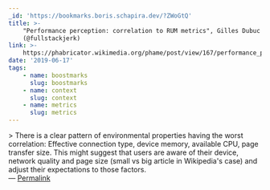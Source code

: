 ```yaml
---
_id: 'https://bookmarks.boris.schapira.dev/?ZWoGtQ'
title: >-
    "Performance perception: correlation to RUM metrics", Gilles Dubuc
    (@fullstackjerk)
link: >-
    https://phabricator.wikimedia.org/phame/post/view/167/performance_perception_correlation_to_rum_metrics/
date: '2019-06-17'
tags:
    - name: boostmarks
      slug: boostmarks
    - name: context
      slug: context
    - name: metrics
      slug: metrics
---
```


&gt; There is a clear pattern of environmental properties having the worst
correlation: Effective connection type, device memory, available CPU, page
transfer size. This might suggest that users are aware of their device, network
quality and page size (small vs big article in Wikipedia's case) and adjust
their expectations to those factors. <br>&#8212;
<a href="https://bookmarks.boris.schapira.dev/?ZWoGtQ" title="Permalink">Permalink</a>
